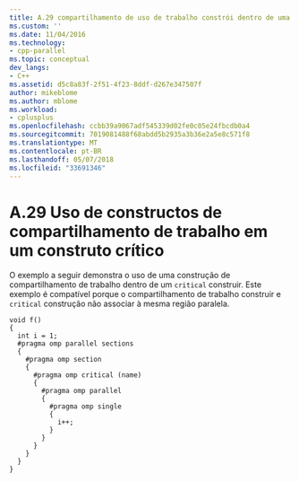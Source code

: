 ```yaml
---
title: A.29 compartilhamento de uso de trabalho constrói dentro de uma construção crítica | Microsoft Docs
ms.custom: ''
ms.date: 11/04/2016
ms.technology:
- cpp-parallel
ms.topic: conceptual
dev_langs:
- C++
ms.assetid: d5c8a83f-2f51-4f23-8ddf-d267e347507f
author: mikeblome
ms.author: mblome
ms.workload:
- cplusplus
ms.openlocfilehash: ccbb39a9067adf545339d02fe0c05e24fbcdb0a4
ms.sourcegitcommit: 7019081488f68abdd5b2935a3b36e2a5e8c571f8
ms.translationtype: MT
ms.contentlocale: pt-BR
ms.lasthandoff: 05/07/2018
ms.locfileid: "33691346"
---
```

# <a name="a29---use-of-work-sharing-constructs-inside-a-critical-construct"></a>A.29   Uso de constructos de compartilhamento de trabalho em um construto crítico
O exemplo a seguir demonstra o uso de uma construção de compartilhamento de trabalho dentro de um `critical` construir. Este exemplo é compatível porque o compartilhamento de trabalho construir e `critical` construção não associar à mesma região paralela.  
  
```  
void f()  
{  
  int i = 1;  
  #pragma omp parallel sections  
  {  
    #pragma omp section  
    {  
      #pragma omp critical (name)  
      {  
        #pragma omp parallel  
        {  
          #pragma omp single  
          {  
            i++;  
          }  
        }  
      }  
    }  
  }  
}  
```